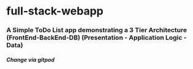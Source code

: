 # full-stack-webapp
### A Simple ToDo List app demonstrating a 3 Tier Architecture (FrontEnd-BackEnd-DB) (Presentation - Application Logic - Data)
##### Change via gitpod